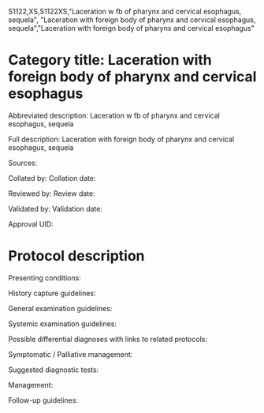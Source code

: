 S1122,XS,S1122XS,"Laceration w fb of pharynx and cervical esophagus, sequela", "Laceration with foreign body of pharynx and cervical esophagus, sequela","Laceration with foreign body of pharynx and cervical esophagus"
# Category title: Laceration with foreign body of pharynx and cervical esophagus

Abbreviated description: Laceration w fb of pharynx and cervical esophagus, sequela

Full description: Laceration with foreign body of pharynx and cervical esophagus, sequela

Sources:

Collated by:
Collation date:

Reviewed by:
Review date:

Validated by:
Validation date:

Approval UID:

# Protocol description

Presenting conditions:

History capture guidelines:

General examination guidelines:

Systemic examination guidelines:

Possible differential diagnoses with links to related protocols:

Symptomatic / Palliative management:

Suggested diagnostic tests:

Management:

Follow-up guidelines:
